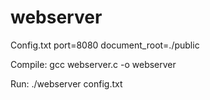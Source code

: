 # webserver


Config.txt
port=8080
document_root=./public


Compile: gcc webserver.c -o webserver

Run: ./webserver config.txt